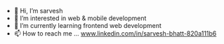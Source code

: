 - 👋 Hi, I’m sarvesh
- 👀 I’m interested in web & mobile development
- 🌱 I’m currently learning frontend web development
- 📫 How to reach me ...
www.linkedin.com/in/sarvesh-bhatt-820a111b6

<!---
subhi1608/subhi1608 is a ✨ special ✨ repository because its `README.md` (this file) appears on your GitHub profile.
You can click the Preview link to take a look at your changes.
--->
